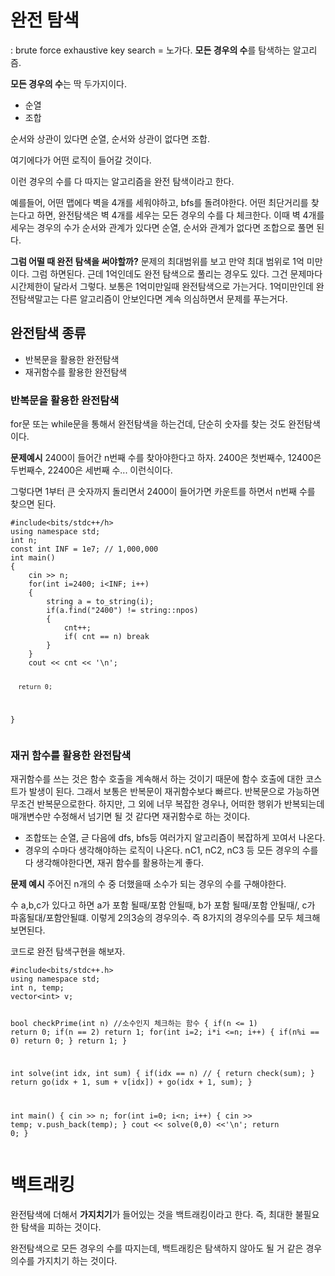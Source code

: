 <h1 id="완전-탐색">완전 탐색</h1>
<p>: brute force exhaustive key search
= 노가다. <strong>모든 경우의 수</strong>를 탐색하는 알고리즘.</p>
<p><strong>모든 경우의 수</strong>는 딱 두가지이다.</p>
<ul>
<li>순열</li>
<li>조합</li>
</ul>
<p>순서와 상관이 있다면 순열,
순서와 상관이 없다면 조합.</p>
<p>여기에다가 어떤 로직이 들어갈 것이다.</p>
<p>이런 경우의 수를 다 따지는 알고리즘을 완전 탐색이라고 한다.</p>
<p>예를들어,
어떤 맵에다 벽을 4개를 세워야하고, bfs를 돌려야한다.
어떤 최단거리를 찾는다고 하면, 완전탐색은 벽 4개를 세우는 모든 경우의 수를 다 체크한다.
이때 벽 4개를 세우는 경우의 수가 순서와 관계가 있다면 순열, 순서와 관계가 없다면 조합으로 풀면 된다.</p>
<p><strong>그럼 어떨 때 완전 탐색을 써야할까?</strong>
문제의 최대범위를 보고 만약 최대 범위로 1억 미만이다. 그럼 하면된다.
근데 1억인데도 완전 탐색으로 풀리는 경우도 있다.
그건 문제마다 시간제한이 달라서 그렇다.
보통은 1억미만일때 완전탐색으로 가는거다.
1억미만인데 완전탐색말고는 다른 알고리즘이 안보인다면 계속 의심하면서 문제를 푸는거다.</p>
<h2 id="완전탐색-종류">완전탐색 종류</h2>
<ul>
<li>반복문을 활용한 완전탐색</li>
<li>재귀함수를 활용한 완전탐색</li>
</ul>
<h3 id="반복문을-활용한-완전탐색">반복문을 활용한 완전탐색</h3>
<p>for문 또는 while문을 통해서 완전탐색을 하는건데, 단순히 숫자를 찾는 것도 완전탐색이다.</p>
<p><strong>문제예시</strong>
2400이 들어간 n번째 수를 찾아야한다고 하자.
2400은 첫번째수, 12400은 두번째수, 22400은 세번째 수... 이런식이다.</p>
<p>그렇다면 1부터 큰 숫자까지 돌리면서 2400이 들어가면 카운트를 하면서 n번째 수를 찾으면 된다.</p>
<pre><code class="language-c++">#include&lt;bits/stdc++/h&gt;
using namespace std;
int n;
const int INF = 1e7; // 1,000,000
int main()
{
    cin &gt;&gt; n;
    for(int i=2400; i&lt;INF; i++)
    {
        string a = to_string(i);
        if(a.find(&quot;2400&quot;) != string::npos)
        {
            cnt++;
            if( cnt == n) break
        }
    }
    cout &lt;&lt; cnt &lt;&lt; '\n';

      return 0;
}
</code></pre>
<h3 id="재귀-함수를-활용한-완전탐색">재귀 함수를 활용한 완전탐색</h3>
<p>재귀함수를 쓰는 것은 함수 호출을 계속해서 하는 것이기 때문에 함수 호출에 대한 코스트가 발생이 된다.
그래서 보통은 반복문이 재귀함수보다 빠르다.
반복문으로 가능하면 무조건 반복문으로한다.
하지만, 그 외에 너무 복잡한 경우나, 어떠한 행위가 반복되는데 매개변수만 수정해서 넘기면 될 것 같다면 재귀함수로 하는 것이다.</p>
<ul>
<li>조합또는 순열, 귿 다음에 dfs, bfs등 여러가지 알고리즘이 복잡하게 꼬여서 나온다.</li>
<li>경우의 수마다 생각해야하는 로직이 나온다.
nC1, nC2, nC3 등 모든 경우의 수를 다 생각해야한다면, 재귀 함수를 활용하는게 좋다.</li>
</ul>
<p><strong>문제 예시</strong>
주어진 n개의 수 중 더했을때 소수가 되는 경우의 수를 구해야한다.</p>
<p>수 a,b,c가 있다고 하면 
a가 포함 될때/포함 안될때, 
b가 포함 될때/포함 안될때/, 
c가 파홈될대/포함안될떄.
이렇게 2의3승의 경우의수. 즉 8가지의 경우의수를 모두 체크해보면된다.</p>
<p>코드로 완전 탐색구현을 해보자.</p>
<pre><code class="language-C++">#include&lt;bits/stdc++.h&gt;
using namespace std;
int n, temp;
vector&lt;int&gt; v;

bool checkPrime(int n) //소수인지 체크하는 함수
{
    if(n &lt;= 1) return 0;
    if(n == 2) return 1;
    for(int i=2; i*i &lt;=n; i++)
    {
        if(n%i == 0) return 0;
    }
    return 1;
}

int solve(int idx, int sum)
{
    if(idx == n) //
    {
        return check(sum);
    }
    return go(idx + 1, sum + v[idx]) + go(idx + 1, sum);
}

int main()
{
    cin &gt;&gt; n;
    for(int i=0; i&lt;n; i++)
    {
        cin &gt;&gt; temp;
        v.push_back(temp);
    }
    cout &lt;&lt; solve(0,0) &lt;&lt;'\n';
    return 0;
}</code></pre>
<h1 id="백트래킹">백트래킹</h1>
<p>완전탐색에 더해서 <strong>가지치기</strong>가 들어있는 것을 백트래킹이라고 한다.
즉, 최대한 불필요한 탐색을 피하는 것이다.</p>
<p>완전탐색으로 모든 경우의 수를 따지는데, 백트래킹은 탐색하지 않아도 될 거 같은 경우의수를 가지치기 하는 것이다.</p>